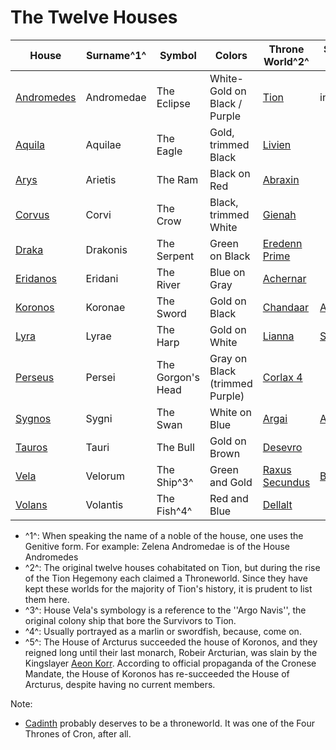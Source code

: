 # The Twelve Houses

| House          | Surname^1^ | Symbol            | Colors                         | Throne World^2^    | Successor House  | Vassals  | Current Head               |
| -------------- | ---------- | ----------------- | ------------------------------ | ------------------ | ---------------- | -------- | -------------------------- |
| [Andromedes]() | Andromedae | The Eclipse       | White-Gold on Black / Purple   | [Tion]()           | incumbent        |          | HrM [Zelena Andromedes]() |
| [Aquila]()     | Aquilae    | The Eagle         | Gold, trimmed Black            | [Livien]()         |                  |          |                            |
| [Arys]()       | Arietis    | The Ram           | Black on Red                   | [Abraxin]()        |                  |          |                            |
| [Corvus]()     | Corvi      | The Crow          | Black, trimmed White           | [Gienah]()         |                  |          |                            |
| [Draka]()      | Drakonis   | The Serpent       | Green on Black                 | [Eredenn Prime]()  |                  |          |                            |
| [Eridanos]()   | Eridani    | The River         | Blue on Gray                   | [Achernar]()       |                  |          |                            |
| [Koronos]()    | Koronae    | The Sword         | Gold on Black                  | [Chandaar]()       | [Arcturian]()^5^ |         | none                       |
| [Lyra]()       | Lyrae      | The Harp          | Gold on White                  | [Lianna]()         | [Santhe]()       |          | [Valles Santhe]()          |
| [Perseus]()    | Persei     | The Gorgon's Head | Gray on Black (trimmed Purple) | [Corlax 4]()       |                  | [Korr]() |                            |
| [Sygnos]()     | Sygni      | The Swan          | White on Blue                  | [Argai]()          | [Archon]()       |          | [Eroth Victus Archon]()    |
| [Tauros]()     | Tauri      | The Bull          | Gold on Brown                  | [Desevro]()        |                  |          |                            |
| [Vela]()       | Velorum    | The Ship^3^       | Green and Gold                 | [Raxus Secundus]() | [Bonteri]()      |          | [Lux Bonteri]()            |
| [Volans]()     | Volantis   | The Fish^4^       | Red and Blue                   | [Dellalt]()        |                  |          |                            |

+ ^1^: When speaking the name of a noble of the house, one uses the Genitive form. For example: Zelena Andromedae is of the House Andromedes
+ ^2^: The original twelve houses cohabitated on Tion, but during the rise of the Tion Hegemony each claimed a Throneworld. Since they have kept these worlds for the majority of Tion's history, it is prudent to list them here.
+ ^3^: House Vela's symbology is a reference to the ''Argo Navis'', the original colony ship that bore the Survivors to Tion.
+ ^4^: Usually portrayed as a marlin or swordfish, because, come on.
+ ^5^: The House of Arcturus succeeded the house of Koronos, and they reigned long until their last monarch, Robeir Arcturian, was slain by the Kingslayer [Aeon Korr](). According to official propaganda of the Cronese Mandate, the House of Koronos has re-succeeded the House of Arcturus, despite having no current members.

Note:

* [Cadinth]() probably deserves to be a throneworld. It was one of the Four Thrones of Cron, after all.